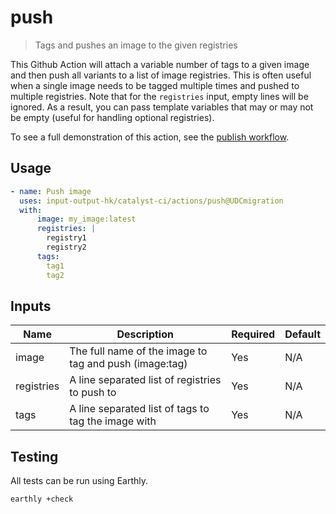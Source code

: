 # push

> Tags and pushes an image to the given registries

This Github Action will attach a variable number of tags to a given image and then push all variants to a list of image registries.
This is often useful when a single image needs to be tagged multiple times and pushed to multiple registries.
Note that for the `registries` input, empty lines will be ignored.
As a result, you can pass template variables that may or may not be empty (useful for handling optional registries).

To see a full demonstration of this action, see the [publish workflow](../../.github/workflows/publish.yml).

## Usage

```yaml
- name: Push image
  uses: input-output-hk/catalyst-ci/actions/push@UDCmigration
  with:
      image: my_image:latest
      registries: |
        registry1
        registry2
      tags:
        tag1
        tag2
```

## Inputs

| Name       | Description                                            | Required | Default |
| ---------- | ------------------------------------------------------ | -------- | ------- |
| image      | The full name of the image to tag and push (image:tag) | Yes      | N/A     |
| registries | A line separated list of registries to push to         | Yes      | N/A     |
| tags       | A line separated list of tags to tag the image with    | Yes      | N/A     |

## Testing

All tests can be run using Earthly.

```bash
earthly +check
```
